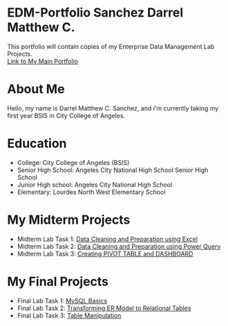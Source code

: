 # EDM-Portfolio Sanchez Darrel Matthew C.
This portfolio will contain copies of my Enterprise Data Management Lab Projects.<br>
[Link to My Main Portfolio](https://dsanchez05.github.io/EDM-Sanchez-Darrel-Matthew-C./)

# About Me
Hello, my name is Darrel Matthew C. Sanchez, and i'm currently taking my first year BSIS in City College of Angeles.

# Education
- College: City College of Angeles (BSIS)
- Senior High School: Angeles City National High School Senior High School
- Junior High school: Angeles City National High School 
- Elementary: Lourdes North West Elementary School

# My Midterm Projects
- Midterm Lab Task 1: [Data Cleaning and Preparation using Excel](https://dsanchez05.github.io/Midterm-Lab-Task-1/)
- Midterm Lab Task 2: [Data Cleaning and Preparation using Power Query](https://dsanchez05.github.io/Midterm-Lab-Task-2/)
- Midterm Lab Task 3: [Creating PIVOT TABLE and DASHBOARD](https://dsanchez05.github.io/Midterm-Lab-Task-3/)

# My Final Projects
- Final Lab Task 1: [MySQL Basics](https://dsanchez05.github.io/Finals-Lab-Task-1-MySQL-Basics/)
- Final Lab Task 2: [Transforming ER Model to Relational Tables](https://dsanchez05.github.io/Finals-Lab-Task-2-Transform-ER-into-Relational-tables/)
- Final Lab Task 3: [Table Manipulation](https://dsanchez05.github.io/Finals-Lab-Task-3-Table-Manipulation/)
